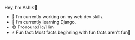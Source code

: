  Hey, I'm Ashik!👋

- 🔭 I’m currently working on my web dev skills.
- 🌱 I’m currently learning Django.
- 😄 Pronouns:He/Him
- ⚡ Fun fact: Most facts beginning with fun facts aren't fun🤔 
<!-- - 👯 I’m looking to collaborate on ...
- 🤔 I’m looking for help with flutte and any tack related stuff
- 💬 Ask me about ... 
- 📫 How to reach me:
-"Kindness always wins" -Selena Gomez yellow_heart-->



